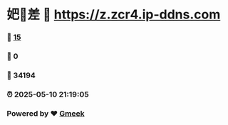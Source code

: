 # 妑🔭差 :link: https://z.zcr4.ip-ddns.com 
### :page_facing_up: [15](https://z.zcr4.ip-ddns.com/tag.html) 
### :speech_balloon: 0 
### :hibiscus: 34194 
### :alarm_clock: 2025-05-10 21:19:05 
### Powered by :heart: [Gmeek](https://github.com/Meekdai/Gmeek)
